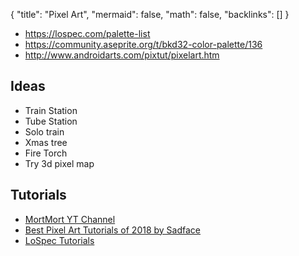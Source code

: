 {
	"title": "Pixel Art",
	"mermaid": false,
	"math": false,
	"backlinks": []
}

- https://lospec.com/palette-list
- https://community.aseprite.org/t/bkd32-color-palette/136
- http://www.androidarts.com/pixtut/pixelart.htm

## Ideas

- Train Station
- Tube Station
- Solo train
- Xmas tree
- Fire Torch 
- Try 3d pixel map

## Tutorials

- [MortMort YT Channel](https://www.youtube.com/channel/UCsn9MzwyPKeCE6MEGtMU4gg)
- [Best Pixel Art Tutorials of 2018 by Sadface](https://imgur.com/gallery/seLJPIG)
- [LoSpec Tutorials](https://lospec.com/pixel-art-tutorials)